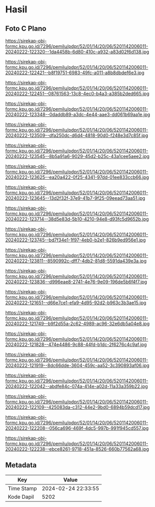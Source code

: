 # Hasil

## Foto C Plano

https://sirekap-obj-formc.kpu.go.id/7296/pemilu/pdpr/52/01/14/20/06/5201142006011-20240222-122320--1da4458b-6d80-410c-a932-a83d02f6d138.jpg

https://sirekap-obj-formc.kpu.go.id/7296/pemilu/pdpr/52/01/14/20/06/5201142006011-20240222-122421--b8f19751-6983-49fc-a011-a8b8dbdef6e3.jpg

https://sirekap-obj-formc.kpu.go.id/7296/pemilu/pdpr/52/01/14/20/06/5201142006011-20240222-122451--08761563-13c8-4ec0-b4a3-a385b2ded665.jpg

https://sirekap-obj-formc.kpu.go.id/7296/pemilu/pdpr/52/01/14/20/06/5201142006011-20240222-123348--0daddb89-a3dc-4e44-aae3-dd061b69aa1e.jpg

https://sirekap-obj-formc.kpu.go.id/7296/pemilu/pdpr/52/01/14/20/06/5201142006011-20240222-123509--dfa250dc-d6d4-4818-90d0-f248e3d7c85f.jpg

https://sirekap-obj-formc.kpu.go.id/7296/pemilu/pdpr/52/01/14/20/06/5201142006011-20240222-123545--8b5a91a6-9029-45d2-b25c-43a1cee5aee2.jpg

https://sirekap-obj-formc.kpu.go.id/7296/pemilu/pdpr/52/01/14/20/06/5201142006011-20240222-123625--ea20a422-0f25-4341-97dd-01ee833ccb66.jpg

https://sirekap-obj-formc.kpu.go.id/7296/pemilu/pdpr/52/01/14/20/06/5201142006011-20240222-123645--13d2f32f-37e9-41b7-9f25-09eead73aa51.jpg

https://sirekap-obj-formc.kpu.go.id/7296/pemilu/pdpr/52/01/14/20/06/5201142006011-20240222-123714--38d5e83d-5b10-4210-94e8-d93fc5d9652b.jpg

https://sirekap-obj-formc.kpu.go.id/7296/pemilu/pdpr/52/01/14/20/06/5201142006011-20240222-123745--bd7f34e1-1f97-4eb0-b2e1-826b9ed956e1.jpg

https://sirekap-obj-formc.kpu.go.id/7296/pemilu/pdpr/52/01/14/20/06/5201142006011-20240222-123811--8590992c-dff7-4db2-81d8-5591da439e3a.jpg

https://sirekap-obj-formc.kpu.go.id/7296/pemilu/pdpr/52/01/14/20/06/5201142006011-20240222-123836--d996eae8-2741-4e76-9e09-196de5b6f4f7.jpg

https://sirekap-obj-formc.kpu.go.id/7296/pemilu/pdpr/52/01/14/20/06/5201142006011-20240222-121651--d66e7ce1-efa9-4d95-92d2-b963c3b3ae15.jpg

https://sirekap-obj-formc.kpu.go.id/7296/pemilu/pdpr/52/01/14/20/06/5201142006011-20240222-121749--b9f2d55a-2c62-4989-ac96-32e6db5a04e8.jpg

https://sirekap-obj-formc.kpu.go.id/7296/pemilu/pdpr/52/01/14/20/06/5201142006011-20240222-121828--474e4486-9c88-44fd-b1dc-2f6276c4c9af.jpg

https://sirekap-obj-formc.kpu.go.id/7296/pemilu/pdpr/52/01/14/20/06/5201142006011-20240222-121919--8dc66dde-3604-459c-aa52-3c390893af06.jpg

https://sirekap-obj-formc.kpu.go.id/7296/pemilu/pdpr/52/01/14/20/06/5201142006011-20240222-122042--abdfe84c-074a-414e-a02d-11a33a359b22.jpg

https://sirekap-obj-formc.kpu.go.id/7296/pemilu/pdpr/52/01/14/20/06/5201142006011-20240222-122109--425083da-c312-44e2-9bd0-6894b59dcd17.jpg

https://sirekap-obj-formc.kpu.go.id/7296/pemilu/pdpr/52/01/14/20/06/5201142006011-20240222-122208--056ca696-469f-4dc5-997b-991f945cd557.jpg

https://sirekap-obj-formc.kpu.go.id/7296/pemilu/pdpr/52/01/14/20/06/5201142006011-20240222-122238--ebce8261-9718-451a-8526-660b77562a68.jpg


## Metadata

| Key        | Value               |
| ---------- | ------------------- |
| Time Stamp | 2024-02-24 22:33:55 |
| Kode Dapil | 5202                |



